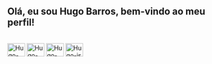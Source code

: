 ## Olá, eu sou Hugo Barros, bem-vindo ao meu perfil!
<div style="display: inline_block"><br>
  <img align="center" alt="Hugo-git" height="30" width="40" src="https://cdn.jsdelivr.net/gh/devicons/devicon/icons/git/git-original.svg" />
  <img align="center" alt="Hugo-py" height="30" width="40" src="https://cdn.jsdelivr.net/gh/devicons/devicon/icons/python/python-original.svg" />
  <img align="center" alt="Hugo-html" height="30" width="40" src="https://cdn.jsdelivr.net/gh/devicons/devicon/icons/html5/html5-original.svg" />
  <img align="center" alt="Hugo-js" height="30" width="40" src="https://cdn.jsdelivr.net/gh/devicons/devicon/icons/javascript/javascript-original.svg" />

  
</div>

          
            
          
